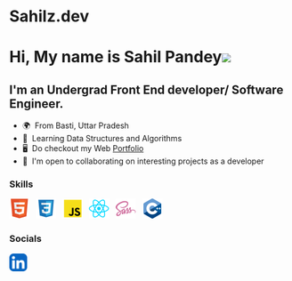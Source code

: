 # Sahilz.dev
Hi, My name is Sahil Pandey![](https://user-images.githubusercontent.com/18350557/176309783-0785949b-9127-417c-8b55-ab5a4333674e.gif)
========================================================================================================================================

I'm an Undergrad Front End developer/ Software Engineer.
--------------------------

*   🌍  From Basti, Uttar Pradesh
*   🧠  Learning Data Structures and Algorithms
*   🖥️  Do checkout my Web <a href="https://sahildev.netlify.app/"> Portfolio </a>
*   🤝  I'm open to collaborating on interesting projects as a developer

### Skills

<p align="left">
<a href="https://developer.mozilla.org/en-US/docs/Glossary/HTML5" target="_blank" rel="noreferrer"><img src="https://raw.githubusercontent.com/sahill01/icons/62e09c4ca563d7232f63939192dece5b054e7d3d/icons/html5.svg?token=AMQHTEYEPYVKIXYRRVVXXO3EPY5UC" width="36" height="36" alt="HTML5" /></a> &nbsp;
<a href="https://www.w3.org/TR/CSS/#css" target="_blank" rel="noreferrer"><img src="https://raw.githubusercontent.com/sahill01/icons/62e09c4ca563d7232f63939192dece5b054e7d3d/icons/css.svg?token=AMQHTE4SO2NGVPNFGKX4TJTEPY5XU" width="36" height="36" alt="CSS3" /></a> &nbsp;
 <a href="https://developer.mozilla.org/en-US/docs/Web/JavaScript" target="_blank" rel="noreferrer"><img src="https://raw.githubusercontent.com/sahill01/icons/62e09c4ca563d7232f63939192dece5b054e7d3d/icons/js.svg?token=AMQHTEZNW54JVBBVESV4EQLEPY5ZI" width="36" height="36" alt="JavaScript" /></a> &nbsp;
<a href="https://reactjs.org/" target="_blank" rel="noreferrer"><img src="https://raw.githubusercontent.com/sahill01/icons/62e09c4ca563d7232f63939192dece5b054e7d3d/icons/react.svg?token=AMQHTE5EAGIXVP7OJJF6KLTEPY54S" width="36" height="36" alt="React" /></a> &nbsp; <a href="https://sass-lang.com/" target="_blank" rel="noreferrer"><img src="https://raw.githubusercontent.com/sahill01/icons/62e09c4ca563d7232f63939192dece5b054e7d3d/icons/sass.svg?token=AMQHTEYEK23GK4Z3G7P3R3TEPY562" width="36" height="36" alt="Sass" /></a> &nbsp; <a href="https://devdocs.io/cpp/" target="_blank" rel="noreferrer"><img src="https://raw.githubusercontent.com/sahill01/icons/62e09c4ca563d7232f63939192dece5b054e7d3d/icons/c-plusplus.svg?token=AMQHTEYYVFYEZH3US6VEPATEPY6CK" width="36" height="36" alt="TailwindCSS" /></a> 

### Socials

<p align="left"> <a href="https://www.linkedin.com/in/sahilpandey001/" target="_blank" rel="noreferrer"><img src="https://raw.githubusercontent.com/sahill01/icons/1988e486d6d4519cb05ffcfbb4c395afd07db277/icons/linkedin.svg?token=AMQHTE2CL6LMUMQAH4RDUOLEPY6L4" width="32" height="32" /></a> </p>
